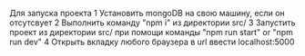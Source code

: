 Для запуска проекта
    1 Установить mongoDB на свою машину, если он отсутсвует
    2 Выполнить команду "npm i" из директории src/
    3 Запустить проект из директории src/ при помощи команды "npm run start" or "npm run dev"
    4 Открыть вкладку любого браузера в url ввести localhost:5000
